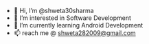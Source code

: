 - 👋 Hi, I’m @shweta30sharma
- 👀 I’m interested in Software Development
- 🌱 I’m currently learning Android Development
- 📫 reach me @ shweta282009@gmail.com

<!---
shweta30sharma/shweta30sharma is a ✨ special ✨ repository because its `README.md` (this file) appears on your GitHub profile.
You can click the Preview link to take a look at your changes.
--->

